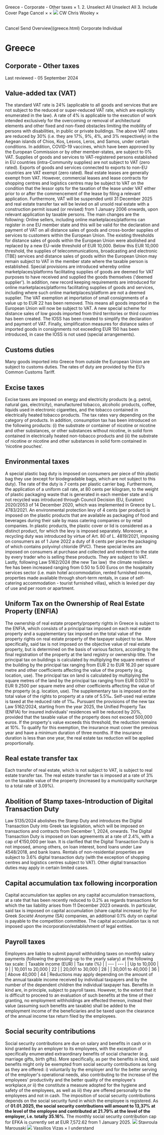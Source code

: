 Greece - Corporate - Other taxes
×
1.
2.
Unselect All
Unselect All
3.
Include Cover Page
Cancel
×
×
![](-/media/world-wide-tax-summaries/attachments/global---chris-wooley.ashx%3Frev=ac5e5f3223b34096b1afc2a6009c7320&revision=ac5e5f32-23b3-4096-b1af-c2a6009c7320&hash=859B7ADC84DC2CBEC9760E9E6EE7DE6D0A8BFCDF)
CW
Chris Wooley
×
######
Cancel
Send
Overview](greece.html)
Corporate
Individual
# Greece
## Corporate - Other taxes
Last reviewed - 05 September 2024
## Value-added tax (VAT)
The standard VAT rate is 24% (applicable to all goods and services that are not subject to the reduced or super-reduced VAT rate, which are explicitly enumerated in the law).
A rate of 4% is applicable to the execution of work intended exclusively for the overcoming or removal of architectural elements and other fixed and non-fixed obstacles limiting the mobility of persons with disabilities, in public or private buildings.
The above VAT rates are reduced by 30% (i.e. they are 17%, 9%, 4%, and 3% respectively) in the Aegean islands of Chios, Kos, Lesvos, Leros, and Samos, under certain conditions.
In addition, COVID-19 vaccines, which have been approved by the European Commission or by other member-states, are subject to 0% VAT.
Supplies of goods and services to VAT-registered persons established in EU countries (intra-Community supplies) are not subject to VAT (zero rated). Exports of goods and services connected to exports to non-EU countries are VAT exempt (zero rated).
Real estate leases are generally exempt from VAT. However, commercial leases and lease contracts for shopping centres and logistics centres may be subject to VAT on the condition that the lessor opts for the taxation of the lease under VAT either prior to or after the commencement of the lease by filing a relevant application.
Furthermore, VAT will be suspended until 31 December 2025 and real estate transfer tax will be levied on all unsold real estate with a construction permit issued (or revised) from 1 January 2006 onwards, upon relevant application by taxable persons.
The main changes are the following:
Online sellers, including online marketplaces/platforms can register in one EU member state and this will be valid for the declaration and payment of VAT on all distance sales of goods and cross-border supplies of services to customers within the European Union.
The existing thresholds for distance sales of goods within the European Union were abolished and replaced by a new EU-wide threshold of EUR 10,000. Below this EUR 10,000 threshold, the supplies of telecommunications, broadcasting and electronic (TBE) services and distance sales of goods within the European Union may remain subject to VAT in the member state where the taxable person is established.
Special provisions are introduced whereby online marketplaces/platforms facilitating supplies of goods are deemed for VAT purposes to have received and supplied the goods themselves ('deemed supplier').
In addition, new record keeping requirements are introduced for online marketplaces/platforms facilitating supplies of goods and services, including where such online marketplaces/platform are not a deemed supplier.
The VAT exemption at importation of small consignments of a value up to EUR 22 has been removed. This means all goods imported in the European Union will now be subject to VAT.
A new special scheme for distance sales of low goods imported from third territories or third countries has been created. The IOSS has been created to simplify the declaration and payment of VAT.
Finally, simplification measures for distance sales of imported goods in consignments not exceeding EUR 150 has been introduced, in case the IOSS is not used (special arrangements).
## Customs duties
Many goods imported into Greece from outside the European Union are subject to customs duties. The rates of duty are provided by the EU’s Common Customs Tariff.
## Excise taxes
Excise taxes are imposed on energy and electricity products (e.g. petrol, natural gas, electricity), manufactured tobacco, alcoholic products, coffee, liquids used in electronic cigarettes, and the tobacco contained in electrically heated tobacco products. The tax rates vary depending on the category of products.
In addition, consumption tax has been introduced on the following products: (i) the substrate or container of nicotine or nicotine and other substances, or other substances without nicotine, in solid form contained in electrically heated non-tobacco products and (ii) the substrate of nicotine or nicotine and other substances in solid form contained in ’nicotine pouches‘.
## Environmental taxes
A special plastic bag duty is imposed on consumers per piece of thin plastic bag they use (except for biodegradable bags, which are not subject to this duty). The rate of the duty is 7 cents per plastic carrier bag.
Furthermore, the application of a uniform call rate, at 80 cents per kilogram, to the weight of plastic packaging waste that is generated in each member state and is not recycled was introduced through Council Decision (EU, Euratom) 2020/2053 of 14 December 2020, which was implemented in Greece by L. 4783/2021.
An environmental protection levy of 4 cents (per product) is imposed on the plastic products that are available as packaging of food and beverages during their sale by mass catering companies or by retail companies. In plastic products, the plastic cover or lid is considered as a distinct product, for which the levy is imposed separately.
Moreover, a recycling duty was introduced by virtue of Art. 80 of L. 4819/2021, imposing on consumers as of 1 June 2022 a duty of 8 cents per piece the packaging of which contains polyvinyl chloride (PVC).
These special levies are imposed on consumers at purchase and collected and rendered to the state by every trader who is selling these products. They are subject to VAT.
Lastly, following Law 5162/2024 (the new Tax law)  the climate resilience fee has been increased ranging from 0.50 to 5.00 Euros on the hospitality services sector (i.e. main hotel accommodation, rented furnished rooms, properties made available through short-term rentals, in case of self-catering accommodation - tourist furnished villas), which is levied per day of use and per room or apartment.
## Uniform Tax on the Ownership of Real Estate Property (ENFIA)
The ownership of real estate property/property rights in Greece is subject to the ENFIA, which consists of a principal tax imposed on each real estate property and a supplementary tax imposed on the total value of the property rights on real estate property of the taxpayer subject to tax.
More specifically, said tax is not imposed on the objective value of real estate property, but is determined on the basis of various factors, according to the final registration of the property at the land registry or ownership title.
The principal tax on buildings is calculated by multiplying the square metres of the building by the principal tax ranging from EUR 2 to EUR 16.20 per square metre and other coefficients affecting the value of the property (e.g. location, use).
The principal tax on land is calculated by multiplying the square metres of the land by the principal tax ranging from EUR 0.0037 to EUR 9.2500 per square metre and other coefficients affecting the value of the property (e.g. location, use).
The supplementary tax is imposed on the total value of the rights to property at a rate of 5.5‰. Self-used real estate is taxed at the reduced rate of 1‰.
Pursuant the provisions of the new tax Law 5162/2024, starting from the year 2025, the Unified Property Tax (ENFIA) for insured
individuals' residences will be reduced by 20%, provided that the taxable value of the property does not exceed 500,000 euros. If the property's value exceeds this threshold, the reduction remains at 10%. To qualify for this exemption, the insurance must cover the previous year and
have a minimum duration of three months. If the insurance duration is less than one year, the real estate tax reduction will be applied proportionally.
## Real estate transfer tax
Each transfer of real estate, which is not subject to VAT, is subject to real estate transfer tax. The real estate transfer tax is imposed at a rate of 3% on the taxable value of the property (increased by a municipality surcharge to a total rate of 3.09%).
## Abolition of Stamp taxes-Introduction of Digital Transaction Duty
Law 5135/2024 abolishes the Stamp Duty and introduces the Digital Transaction Duty into Greek tax legislation, which will be imposed on transactions and contracts from December 1, 2024, onwards.
The Digital Transaction Duty is imposed on loan agreements at a rate of 2.4%, with a cap of €150,000 per loan. It is clarified that the Digital Transaction Duty is not imposed, among others, on loan interest, bond loans under Law 4548/2018, and bank loans.
Rentals of non-residential properties are subject to 3.6% digital transaction duty (with the exception of shopping centres and logistics centres subject to VAT).
Other digital transaction duties may apply in certain limited cases.
## Capital accumulation tax following incorporation
Capital accumulation tax applies on any capital accumulation transactions, at a rate that has been recently reduced to 0.2% as regards transactions for which the tax liability arises from 11 December 2023 onwards. In particular, said tax is imposed on capital accumulation (share capital increase) by:
For Greek *Société Anonyme* (SA) companies, an additional 0.1% duty on capital is payable to the competition committee.
The capital accumulation tax is not imposed upon the incorporation/establishment of legal entities.
## Payroll taxes
Employers are liable to submit payroll withholding taxes on monthly salary payments (following the grossing-up to the yearly salary) at the following tax scale:
| Taxable income (EUR) | Tax rate (%) |
| --- | --- |
| Up to 10,000 | 9 |
| 10,001 to 20,000 | 22 |
| 20,001 to 30,000 | 28 |
| 30,001 to 40,000 | 36 |
| Above 40,000 | 44 |
Reductions may apply depending on the amount of the annual taxable income received by individual taxpayers and by the number of the dependent children the individual taxpayer has.
Benefits in kind are, in principle, subject to payroll taxes. However, to the extent that it is difficult to proceed to an evaluation of such benefits at the time of their granting, no employment withholdings are effected thereon, instead their value (assuming such benefits are taxable) shall be added to the employment income of the beneficiaries and be taxed upon the clearance of the annual income tax return filed by the employees.
## Social security contributions
Social security contributions are due on salary and benefits in cash or in kind granted by an employer to its employees, with the exception of specifically enumerated extraordinary benefits of social character (e.g. marriage gifts, birth gifts). More specifically, as per the benefits in kind, said benefits might only be exempted from social security contributions as long as they are offered:
i) voluntarily by the employer and for the better serving of the employer's operational needs, also contributing to the increase of the employees' productivity and the better quality of the employee's workplace,or
ii) the constitute a measure adopted for the hygiene and safety of the employees, as well as
iii) they are offered personally to the employees and not in cash.
The imposition of social security contributions depends on the social security fund in which the employee is registered.
As of **01.01.2025, the social security contributions will amount to 13,37% at the level of the employee and contributed at 21.79% at the level of the employer, i.e. totally 35.16%**. The monthly social security contribution cap for EFKA is currently set at EUR 7,572.62 from 1 January 2025.
![](-/media/world-wide-tax-summaries/greecestavroula-marousakimarousaki-3jpg20230119085205627.ashx%3Frev=fa3f45baa39c43fba9a945e50e35443f&revision=fa3f45ba-a39c-43fb-a9a9-45e50e35443f&hash=C29134ADD744403F45403B1ECC7D615A9068B8E0)
Stavroula Marousaki
![](-/media/world-wide-tax-summaries/greecevassilios-vizasgreece--vassilios-vizaspng20200701142139395.ashx%3Frev=db329488eb3d4e65a5fdccade3ba1912&revision=db329488-eb3d-4e65-a5fd-ccade3ba1912&hash=66B2D2D7C5DCD7D18CB843FA1B4BD714090AB30D)
Vassilios Vizas
×
I understand